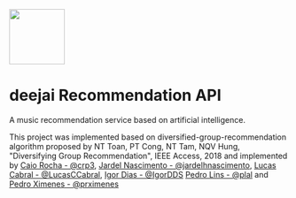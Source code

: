 <img src="https://s3.us-west-2.amazonaws.com/sciouploads/deejai.png" width="100" height="auto">

# deejai Recommendation API
A music recommendation service based on artificial intelligence.


This project was implemented based on diversified-group-recommendation algorithm proposed by NT Toan, PT Cong, NT Tam, NQV Hung, "Diversifying Group Recommendation", IEEE Access, 2018 and implemented by [Caio Rocha - @crp3](https://github.com/crp3),
[Jardel Nascimento - @jardelhnascimento](https://github.com/jardelhnascimento), [Lucas Cabral - @LucasCCabral](https://github.com/LucasCCabral), [Igor Dias - @IgorDDS](https://github.com/IgorDDS) [Pedro Lins - @plal](https://github.com/plal) and [Pedro Ximenes - @prximenes](https://github.com/prximenes) 


